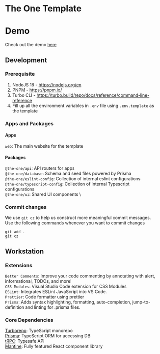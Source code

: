 # The One Template

# Demo

Check out the demo [here](https://the-one-template-web.vercel.app)

## Development

### Prerequisite

1. NodeJS 18 - https://nodejs.org/en
2. PNPM - https://pnpm.io/
3. Turbo CLI - https://turbo.build/repo/docs/reference/command-line-reference
4. Fill up all the environment variables in `.env` file using `.env.template` as the template

### Apps and Packages

#### Apps

`web`: The main website for the template

#### Packages

`@the-one/api`: API routers for apps \
`@the-one/database`: Schema and seed files powered by Prisma \
`@the-one/eslint-config`: Collection of internal eslint configurations \
`@the-one/typescript-config`: Collection of internal Typescript configurations \
`@the-one/ui`: Shared UI components \

### Commit changes

We use `git cz` to help us construct more meaningful commit messages.
Use the following commands whenever you want to commit changes

```
git add .
git cz
```

## Workstation

### Extensions

`Better Comments`: Improve your code commenting by annotating with alert, informational, TODOs, and more! \
`CSS Modules`: Visual Studio Code extension for CSS Modules \
`ESLint`: Integrates ESLint JavaScript into VS Code. \
`Prettier`: Code formatter using prettier \
`Prisma`: Adds syntax highlighting, formatting, auto-completion, jump-to-definition and linting for .prisma files.

### Core Dependencies

[Turborepo](https://turbo.build/): TypeScript monorepo  \
[Prisma](https://www.prisma.io/): TypeScript ORM for accessing DB \
[tRPC](https://trpc.io/): Typesafe API \
[Mantine](https://mantine.dev/): Fully featured React component library
